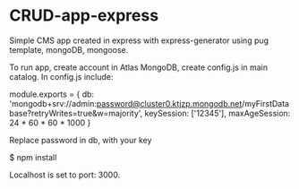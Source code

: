 # CRUD-app-express
Simple CMS app created in express with express-generator using pug template, mongoDB, mongoose.

To run app, create account in Atlas MongoDB, create config.js in main catalog. In config.js include: 

module.exports = 
{
    db: 'mongodb+srv://admin:password@cluster0.ktjzp.mongodb.net/myFirstDatabase?retryWrites=true&w=majority',
    keySession: ['12345'],
    maxAgeSession: 24 * 60 * 60 * 1000
}
  
Replace password in db, with your key
  
$ npm install


Localhost is set to port: 3000.
